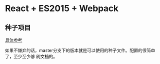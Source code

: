 # React + ES2015 + Webpack

## 种子项目

[具体参考](https://my.oschina.net/u/1403181/blog/672501)

如果不嫌弃的话，master分支下的版本就是可以使用的种子文件。配置的很简单了，至少至少够
刷文档的。